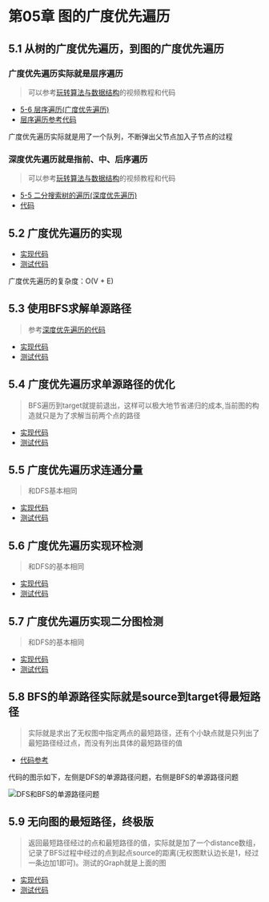 # 第05章 图的广度优先遍历

## 5.1 从树的广度优先遍历，到图的广度优先遍历

### 广度优先遍历实际就是层序遍历

> 可以参考[玩转算法与数据结构](https://coding.imooc.com/learn/list/71.html)的视频教程和代码

+ [5-6 层序遍历(广度优先遍历)](https://coding.imooc.com/lesson/71.html#mid=1510)
+ [层序遍历参考代码](https://github.com/19920625lsg/liuyubobobo-algorithms/blob/master/Part1Basic/JAVA/src/main/java/Chapter5BinarySearchTree/Section5TraverseSection6LevelOrder/BST.java#L149)

广度优先遍历实际就是用了一个队列，不断弹出父节点加入子节点的过程

### 深度优先遍历就是指前、中、后序遍历

> 可以参考[玩转算法与数据结构](https://coding.imooc.com/learn/list/71.html)的视频教程和代码

+ [5-5 二分搜索树的遍历(深度优先遍历)](https://coding.imooc.com/lesson/71.html#mid=1509)
+ [代码](https://github.com/19920625lsg/liuyubobobo-algorithms/blob/master/Part1Basic/JAVA/src/main/java/Chapter5BinarySearchTree/Section5TraverseSection6LevelOrder/BST.java#L149)

## 5.2 广度优先遍历的实现

+ [实现代码](src/main/java/Chapter05BreadthFirstTraversal/Section2GraphBFS/GraphBFS.java)
+ [测试代码](src/main/java/Chapter05BreadthFirstTraversal/Section2GraphBFS/Main.java)

广度优先遍历的复杂度：O(V + E)

## 5.3 使用BFS求解单源路径

> 参考[深度优先遍历的代码](src/main/java/Chapter04DFSInAction/Section4To5SingleSourcePath)

+ [实现代码](src/main/java/Chapter05BreadthFirstTraversal/Section3GraphBFSSingleSourcePath/GraphBFSSingleSourcePath.java)
+ [测试代码](src/main/java/Chapter05BreadthFirstTraversal/Section3GraphBFSSingleSourcePath/Main.java)


## 5.4 广度优先遍历求单源路径的优化

> BFS遍历到target就提前退出，这样可以极大地节省递归的成本,当前图的构造就只是为了求解当前两个点的路径

+ [实现代码](src/main/java/Chapter05BreadthFirstTraversal/Section4GraphBFSSingleSourcePathOptimize/GraphBFSSingleSourcePathOptimize.java)
+ [测试代码](src/main/java/Chapter05BreadthFirstTraversal/Section4GraphBFSSingleSourcePathOptimize/Main.java)

## 5.5 广度优先遍历求连通分量

> 和DFS基本相同

+ [实现代码](src/main/java/Chapter05BreadthFirstTraversal/Section5GraphBFSConnectedComponents/GraphBFSConnectedComponents.java)
+ [测试代码](src/main/java/Chapter05BreadthFirstTraversal/Section5GraphBFSConnectedComponents/Main.java)

## 5.6 广度优先遍历实现环检测

> 和DFS的基本相同

+ [实现代码](src/main/java/Chapter05BreadthFirstTraversal/Section6GraphBFSCycleDetect/GraphBFSCycleDetect.java)
+ [测试代码](src/main/java/Chapter05BreadthFirstTraversal/Section6GraphBFSCycleDetect/Main.java)

## 5.7 广度优先遍历实现二分图检测

> 和DFS的基本相同

+ [实现代码](src/main/java/Chapter05BreadthFirstTraversal/Section7BiPartitionDetect/GraphBFSBiPartitionDetect.java)
+ [测试代码](src/main/java/Chapter05BreadthFirstTraversal/Section7BiPartitionDetect/Main.java)

## 5.8 BFS的单源路径实际就是source到target得最短路径

> 实际就是求出了无权图中指定两点的最短路径，还有个小缺点就是只列出了最短路径经过点，而没有列出具体的最短路径的值

+ [代码参考](src/main/java/Chapter05BreadthFirstTraversal/Section8And9ShortestPath/SingleSourcePathTest.java)

代码的图示如下，左侧是DFS的单源路径问题，右侧是BFS的单源路径问题

![DFS和BFS的单源路径问题](https://img.mukewang.com/szimg/5d4e2d9500015f8617281080.jpg)

## 5.9 无向图的最短路径，终极版

> 返回最短路径经过的点和最短路径的值，实际就是加了一个distance数组，记录了BFS过程中经过的点到起点source的距离(无权图默认边长是1，经过一条边加1即可)。测试的Graph就是上面的图

+ [实现代码](src/main/java/Chapter05BreadthFirstTraversal/Section8And9ShortestPath/GraphBFSUnweightedGraphShortestPath.java)
+ [测试代码](src/main/java/Chapter05BreadthFirstTraversal/Section8And9ShortestPath/Main.java)

